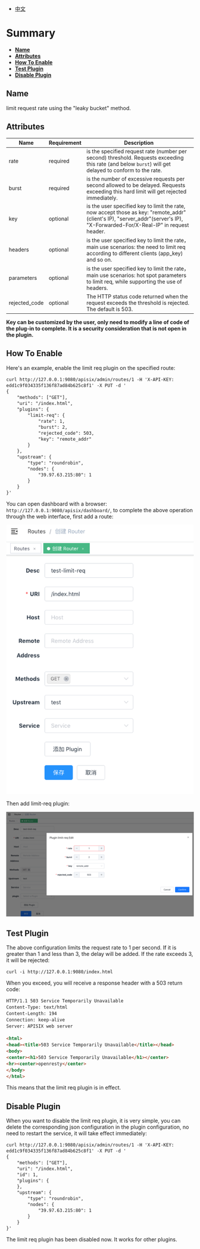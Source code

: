 <!--
#
# Licensed to the Apache Software Foundation (ASF) under one or more
# contributor license agreements.  See the NOTICE file distributed with
# this work for additional information regarding copyright ownership.
# The ASF licenses this file to You under the Apache License, Version 2.0
# (the "License"); you may not use this file except in compliance with
# the License.  You may obtain a copy of the License at
#
#     http://www.apache.org/licenses/LICENSE-2.0
#
# Unless required by applicable law or agreed to in writing, software
# distributed under the License is distributed on an "AS IS" BASIS,
# WITHOUT WARRANTIES OR CONDITIONS OF ANY KIND, either express or implied.
# See the License for the specific language governing permissions and
# limitations under the License.
#
-->

- [中文](../zh-cn/plugins/limit-req.md)

# Summary

- [**Name**](#name)
- [**Attributes**](#attributes)
- [**How To Enable**](#how-to-enable)
- [**Test Plugin**](#test-plugin)
- [**Disable Plugin**](#disable-plugin)

## Name

limit request rate using the "leaky bucket" method.

## Attributes

|Name          |Requirement  |Description|
|---------     |--------|-----------|
|rate          |required|is the specified request rate (number per second) threshold. Requests exceeding this rate (and below `burst`) will get delayed to conform to the rate.|
|burst         |required|is the number of excessive requests per second allowed to be delayed. Requests exceeding this hard limit will get rejected immediately.|
|key           |optional|is the user specified key to limit the rate, now accept those as key: "remote_addr"(client's IP), "server_addr"(server's IP), "X-Forwarded-For/X-Real-IP" in request header.|
|headers       |optional|is the user specified key to limit the rate，main use scenarios: the need to limit req according to different clients (app_key) and so on.|
|parameters    |optional|is the user specified key to limit the rate，main use scenarios: hot spot parameters to limit req, while supporting the use of headers.|
|rejected_code |optional|The HTTP status code returned when the request exceeds the threshold is rejected. The default is 503.|

**Key can be customized by the user, only need to modify a line of code of the plug-in to complete.  It is a security consideration that is not open in the plugin.**

## How To Enable

Here's an example, enable the limit req plugin on the specified route:

```shell
curl http://127.0.0.1:9080/apisix/admin/routes/1 -H 'X-API-KEY: edd1c9f034335f136f87ad84b625c8f1' -X PUT -d '
{
    "methods": ["GET"],
    "uri": "/index.html",
    "plugins": {
        "limit-req": {
            "rate": 1,
            "burst": 2,
            "rejected_code": 503,
            "key": "remote_addr"
        }
    },
    "upstream": {
        "type": "roundrobin",
        "nodes": {
            "39.97.63.215:80": 1
        }
    }
}'
```

You can open dashboard with a browser: `http://127.0.0.1:9080/apisix/dashboard/`, to complete the above operation through the web interface, first add a route:

![add route](../images/plugin/limit-req-1.png)

Then add limit-req plugin:

![add plugin](../images/plugin/limit-req-2.png)

## Test Plugin

The above configuration limits the request rate to 1 per second. If it is greater than 1 and less than 3, the delay will be added. If the rate exceeds 3, it will be rejected:

```shell
curl -i http://127.0.0.1:9080/index.html
```

When you exceed, you will receive a response header with a 503 return code:

```html
HTTP/1.1 503 Service Temporarily Unavailable
Content-Type: text/html
Content-Length: 194
Connection: keep-alive
Server: APISIX web server

<html>
<head><title>503 Service Temporarily Unavailable</title></head>
<body>
<center><h1>503 Service Temporarily Unavailable</h1></center>
<hr><center>openresty</center>
</body>
</html>
```

This means that the limit req plugin is in effect.

## Disable Plugin

When you want to disable the limit req plugin, it is very simple,
 you can delete the corresponding json configuration in the plugin configuration,
  no need to restart the service, it will take effect immediately:

```shell
curl http://127.0.0.1:9080/apisix/admin/routes/1 -H 'X-API-KEY: edd1c9f034335f136f87ad84b625c8f1' -X PUT -d '
{
    "methods": ["GET"],
    "uri": "/index.html",
    "id": 1,
    "plugins": {
    },
    "upstream": {
        "type": "roundrobin",
        "nodes": {
            "39.97.63.215:80": 1
        }
    }
}'
```

The limit req plugin has been disabled now. It works for other plugins.
